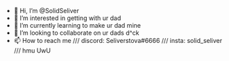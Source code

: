 - 👋 Hi, I’m @SolidSeliver
- 👀 I’m interested in getting with ur dad
- 🌱 I’m currently learning to make ur dad mine 
- 💞️ I’m looking to collaborate on ur dads d^ck
- 📫 How to reach me /// discord: Seliverstova#6666 /// insta: solid_seliver /// hmu UwU

<!---
SolidSeliver/SolidSeliver is a ✨ special ✨ repository because its `README.md` (this file) appears on your GitHub profile.
You can click the Preview link to take a look at your changes.
--->
